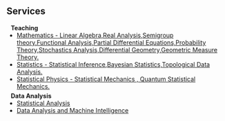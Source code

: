 ## Services

<h4 style="margin:0 10px 0;">Teaching</h4>

<ul style="margin:0 0 5px;">
  <li><a href="http://cvpr2023.thecvf.com/"><autocolor>Mathematics -  Linear Algebra,Real Analysis,Semigroup theory,Functional Analysis,Partial Differential Equations,Probability Theory,Stochastics Analysis,Differential Geometry,Geometric Measure Theory.</autocolor></a></li>
  <li><a href="http://iccv2021.thecvf.com/"><autocolor>Statistics - Statistical Inference,Bayesian Statistics,Topological Data Analysis. </autocolor></a></li>
  <li><a href="https://eccv2022.ecva.net/"><autocolor>Statistical Physics - Statistical Mechanics , Quantum Statistical Mechanics.</autocolor></a></li>
</ul>

<h4 style="margin:0 10px 0;">Data Analysis</h4>

<ul style="margin:0 0 20px;">
  <li><a href="https://www.springer.com/journal/11263"><autocolor>Statistical Analysis </autocolor></a></li>
  <li><a href="https://www.computer.org/csdl/journal/tp"><autocolor>Data Analysis and Machine Intelligence </autocolor></a></li>
</ul>
